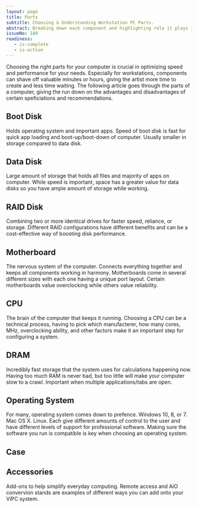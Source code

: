 ```yaml
---
layout: page
title: Parts
subtitle: Choosing & Understanding Workstation PC Parts.
abstract: Breaking down each component and highlighting role it plays in computing performance.
issueNo: 160
readiness:
   - is-complete
   - is-active
---
```


Choosing the right parts for your computer is crucial in optimizing speed and performance for your needs. Especially for workstations, components can shave off valuable minutes or hours, giving the artist more time to create and less time waiting. The following article goes through the parts of a computer, giving the run down on the advantages and disadvantages of certain speficiations and recommendations. 

## Boot Disk
Holds operating system and important apps. Speed of boot disk is fast for quick app loading and boot-up/boot-down of computer. Usually smaller in storage compared to data disk.


## Data Disk
Large amount of storage that holds all files and majority of apps on computer. While speed is important, space has a greater value for data disks so you have ample amount of storage while working. 


## RAID Disk
Combining two or more identical drives for faster speed, reliance, or storage. Different RAID configurations have different benefits and can be a cost-effective way of boosting disk performance.


## Motherboard
The nervous system of the computer. Connects everything together and keeps all components working in harmony. Motherboards come in several different sizes with each one having a unique port layout. Certain motherboards value overclocking while others value reliability.


## CPU
The brain of the computer that keeps it running. Choosing a CPU can be a technical process, having to pick which manufacterer, how many cores, MHz, overclocking ability, and other factors make it an important step for configuring a system.


## DRAM
Incredibly fast storage that the system uses for calculations happening now. Having too much RAM is never bad, but too little will make your computer slow to a crawl. Important when multiple applications/tabs are open. 


## Operating System
For many, operating system comes down to prefence. Windows 10, 8, or 7. Mac OS X. Linux. Each give different amounts of control to the user and have different levels of support for professional software. Making sure the software you run is compatible is key when choosing an operating system.


## Case



## Accessories
Add-ons to help simplify everyday computing. Remote access and AiO convervion stands are examples of different ways you can add onto your ViPC system.
